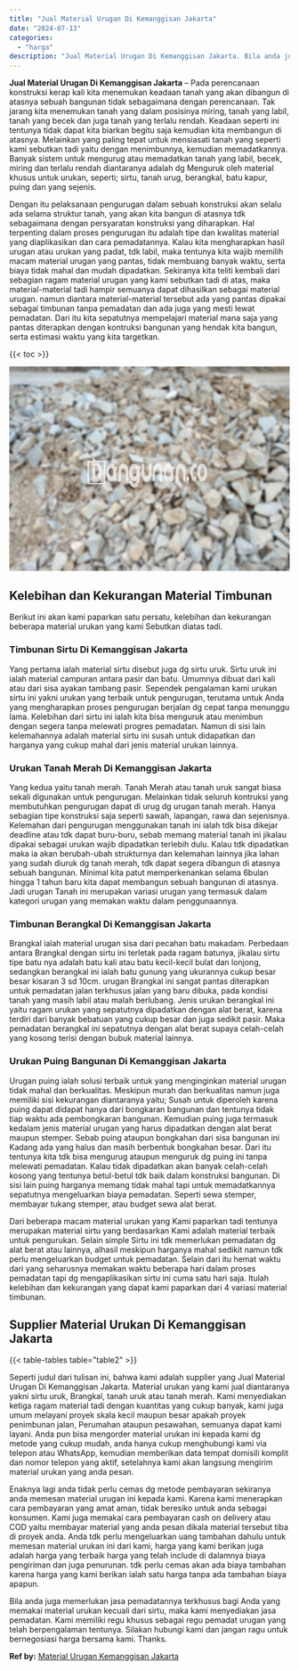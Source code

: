 ```yaml
---
title: "Jual Material Urugan Di Kemanggisan Jakarta"
date: "2024-07-13"
categories: 
  - "harga"
description: "Jual Material Urugan Di Kemanggisan Jakarta. Bila anda juga memerlukan jasa pemadatannya terkhusus bagi Anda yang memakai material urukan kecuali dari sirtu,..."
---
```


**Jual Material Urugan Di Kemanggisan Jakarta** – Pada perencanaan konstruksi kerap kali kita menemukan keadaan tanah yang akan dibangun di atasnya sebuah bangunan tidak sebagaimana dengan perencanaan. Tak jarang kita menemukan tanah yang dalam posisinya miring, tanah yang labil, tanah yang becek dan juga tanah yang terlalu rendah. Keadaan seperti ini tentunya tidak dapat kita biarkan begitu saja kemudian kita membangun di atasnya. Melainkan yang paling tepat untuk mensiasati tanah yang seperti kami sebutkan tadi yaitu dengan menimbunnya, kemudian memadatkannya. Banyak sistem untuk mengurug atau memadatkan tanah yang labil, becek, miring dan terlalu rendah diantaranya adalah dg Menguruk oleh material khusus untuk urukan, seperti; sirtu, tanah urug, berangkal, batu kapur, puing dan yang sejenis.

Dengan itu pelaksanaan pengurugan dalam sebuah konstruksi akan selalu ada selama struktur tanah, yang akan kita bangun di atasnya tdk sebagaimana dengan persyaratan konstruksi yang diharapkan. Hal terpenting dalam proses pengurugan itu adalah tipe dan kwalitas material yang diaplikasikan dan cara pemadatannya. Kalau kita mengharapkan hasil urugan atau urukan yang padat, tdk labil, maka tentunya kita wajib memilih macam material urugan yang pantas, tidak membuang banyak waktu, serta biaya tidak mahal dan mudah dipadatkan. Sekiranya kita teliti kembali dari sebagian ragam material urugan yang kami sebutkan tadi di atas, maka material-material tadi hampir semuanya dapat dihasilkan sebagai material urugan. namun diantara material-material tersebut ada yang pantas dipakai sebagai timbunan tanpa pemadatan dan ada juga yang mesti lewat pemadatan. Dari itu kita sepatutnya mempelajari material mana saja yang pantas diterapkan dengan kontruksi bangunan yang hendak kita bangun, serta estimasi waktu yang kita targetkan.

{{< toc >}}

![Jual Material Urugan Di Kemanggisan Jakarta](/images/jual-urugan-33.png)

## Kelebihan dan Kekurangan Material Timbunan

Berikut ini akan kami paparkan satu persatu, kelebihan dan kekurangan beberapa material urukan yang kami Sebutkan diatas tadi.

### Timbunan Sirtu Di Kemanggisan Jakarta

Yang pertama ialah material sirtu disebut juga dg sirtu uruk. Sirtu uruk ini ialah material campuran antara pasir dan batu. Umumnya dibuat dari kali atau dari sisa ayakan tambang pasir. Sependek pengalaman kami urukan sirtu ini yakni urukan yang terbaik untuk pengurugan, terutama untuk Anda yang mengharapkan proses pengurugan berjalan dg cepat tanpa menunggu lama. Kelebihan dari sirtu ini ialah kita bisa menguruk atau menimbun dengan segera tanpa melewati progres pemadatan. Namun di sisi lain kelemahannya adalah material sirtu ini susah untuk didapatkan dan harganya yang cukup mahal dari jenis material urukan lainnya.

### Urukan Tanah Merah Di Kemanggisan Jakarta

Yang kedua yaitu tanah merah. Tanah Merah atau tanah uruk sangat biasa sekali digunakan untuk pengurugan. Melainkan tidak seluruh kontruksi yang membutuhkan pengurugan dapat di urug dg urugan tanah merah. Hanya sebagian tipe konstruksi saja seperti sawah, lapangan, rawa dan sejenisnya. Kelemahan dari pengurugan menggunakan tanah ini ialah tdk bisa dikejar deadline atau tdk dapat buru-buru, sebab memang material tanah ini jikalau dipakai sebagai urukan wajib dipadatkan terlebih dulu. Kalau tdk dipadatkan maka ia akan berubah-ubah strukturnya dan kelemahan lainnya jika lahan yang sudah diuruk dg tanah merah, tdk dapat segera dibangun di atasnya sebuah bangunan. Minimal kita patut memperkenankan selama 6bulan hingga 1 tahun baru kita dapat membangun sebuah bangunan di atasnya. Jadi urugan Tanah ini merupakan variasi urugan yang termasuk dalam kategori urugan yang memakan waktu dalam penggunaannya.

### Timbunan Berangkal Di Kemanggisan Jakarta

Brangkal ialah material urugan sisa dari pecahan batu makadam. Perbedaan antara Brangkal dengan sirtu ini terletak pada ragam batunya, jikalau sirtu tipe batu nya adalah batu kali atau batu kecil-kecil bulat dan lonjong, sedangkan berangkal ini ialah batu gunung yang ukurannya cukup besar besar kisaran 3 sd 10cm. urugan Brangkal ini sangat pantas diterapkan untuk pemadatan jalan terkhusus jalan yang baru dibuka, pada kondisi tanah yang masih labil atau malah berlubang. Jenis urukan berangkal ini yaitu ragam urukan yang sepatutnya dipadatkan dengan alat berat, karena terdiri dari banyak bebatuan yang cukup besar dan juga sedikit pasir. Maka pemadatan berangkal ini sepatutnya dengan alat berat supaya celah-celah yang kosong terisi dengan bubuk material lainnya.

### Urukan Puing Bangunan Di Kemanggisan Jakarta

Urugan puing ialah solusi terbaik untuk yang menginginkan material urugan tidak mahal dan berkualitas. Meskipun murah dan berkualitas namun juga memiliki sisi kekurangan diantaranya yaitu; Susah untuk diperoleh karena puing dapat didapat hanya dari bongkaran bangunan dan tentunya tidak tiap waktu ada pembongkaran bangunan. Kemudian puing juga termasuk kedalam jenis material urugan yang harus dipadatkan dengan alat berat maupun stemper. Sebab puing ataupun bongkahan dari sisa bangunan ini Kadang ada yang halus dan masih berbentuk bongkahan besar. Dari itu tentunya kita tdk bisa mengurug ataupun menguruk dg puing ini tanpa melewati pemadatan. Kalau tidak dipadatkan akan banyak celah-celah kosong yang tentunya betul-betul tdk baik dalam konstruksi bangunan. Di sisi lain puing harganya memang tidak mahal tapi untuk memadatkannya sepatutnya mengeluarkan biaya pemadatan. Seperti sewa stemper, membayar tukang stemper, atau budget sewa alat berat.

Dari beberapa macam material urukan yang Kami paparkan tadi tentunya merupakan material sirtu yang berdasarkan Kami adalah material terbaik untuk pengurukan. Selain simple Sirtu ini tdk memerlukan pemadatan dg alat berat atau lainnya, alhasil meskipun harganya mahal sedikit namun tdk perlu mengeluarkan budget untuk pemadatan. Selain dari itu hemat waktu dari yang seharusnya memakan waktu beberapa hari dalam proses pemadatan tapi dg mengaplikasikan sirtu ini cuma satu hari saja. Itulah kelebihan dan kekurangan yang dapat kami paparkan dari 4 variasi material timbunan.

## Supplier Material Urukan Di Kemanggisan Jakarta

{{< table-tables table="table2" >}}

Seperti judul dari tulisan ini, bahwa kami adalah supplier yang Jual Material Urugan Di Kemanggisan Jakarta. Material urukan yang kami jual diantaranya yakni sirtu uruk, Brangkal, tanah uruk atau tanah merah. Kami menyediakan ketiga ragam material tadi dengan kuantitas yang cukup banyak, kami juga umum melayani proyek skala kecil maupun besar apakah proyek penimbunan jalan, Perumahan ataupun pesawahan, semuanya dapat kami layani. Anda pun bisa mengorder material urukan ini kepada kami dg metode yang cukup mudah, anda hanya cukup menghubungi kami via telepon atau WhatsApp, kemudian memberikan data tempat domisili komplit dan nomor telepon yang aktif, setelahnya kami akan langsung mengirim material urukan yang anda pesan.

Enaknya lagi anda tidak perlu cemas dg metode pembayaran sekiranya anda memesan material urugan ini kepada kami. Karena kami menerapkan cara pembayaran yang amat aman, tidak beresiko untuk anda sebagai konsumen. Kami juga memakai cara pembayaran cash on delivery atau COD yaitu membayar material yang anda pesan dikala material tersebut tiba di proyek anda. Anda tdk perlu mengeluarkan uang tambahan dahulu untuk memesan material urukan ini dari kami, harga yang kami berikan juga adalah harga yang terbaik harga yang telah include di dalamnya biaya pengiriman dan juga penurunan. tdk perlu cemas akan ada biaya tambahan karena harga yang kami berikan ialah satu harga tanpa ada tambahan biaya apapun.

Bila anda juga memerlukan jasa pemadatannya terkhusus bagi Anda yang memakai material urukan kecuali dari sirtu, maka kami menyediakan jasa pemadatan. Kami memiliki regu khusus sebagai regu pemadat urugan yang telah berpengalaman tentunya. Silakan hubungi kami dan jangan ragu untuk bernegosiasi harga bersama kami. Thanks.

**Ref by:** [Material Urugan Kemanggisan Jakarta](https://id.wikipedia.org/wiki/Material)
